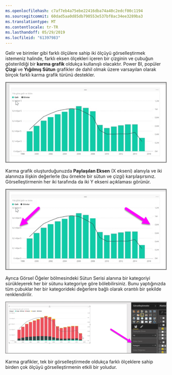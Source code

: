 ```yaml
---
ms.openlocfilehash: c7af7eb4a75ebe22416dba74a40c2edcf00c1194
ms.sourcegitcommit: 60dad5aa0d85db790553e537bf8ac34ee3289ba3
ms.translationtype: MT
ms.contentlocale: tr-TR
ms.lasthandoff: 05/29/2019
ms.locfileid: "61397983"
---
```

Gelir ve birimler gibi farklı ölçülere sahip iki ölçüyü görselleştirmek istemeniz halinde, farklı eksen ölçekleri içeren bir çizginin ve çubuğun gösterildiği bir **karma grafik** oldukça kullanışlı olacaktır. Power BI, popüler **Çizgi** ve **Yığılmış Sütun** grafikler de dahil olmak üzere varsayılan olarak birçok farklı karma grafik türünü destekler.

![](media/3-3-create-combination-charts/3-3_1.png)

Karma grafik oluşturduğunuzda **Paylaşılan Eksen** (X ekseni) alanıyla ve iki alanınıza ilişkin değerlerle (bu örnekte bir sütun ve çizgi) karşılaşırsınız. Görselleştirmenin her iki tarafında da iki Y ekseni açıklaması görünür.

![](media/3-3-create-combination-charts/3-3_2.png)

Ayrıca Görsel Öğeler bölmesindeki Sütun Serisi alanına bir kategoriyi sürükleyerek her bir sütunu kategoriye göre bölebilirsiniz. Bunu yaptığınızda tüm çubuklar her bir kategorideki değerlere bağlı olarak orantılı bir şekilde renklendirilir.

![](media/3-3-create-combination-charts/3-3_3.png)

Karma grafikler, tek bir görselleştirmede oldukça farklı ölçeklere sahip birden çok ölçüyü görselleştirmenin etkili bir yoludur.

